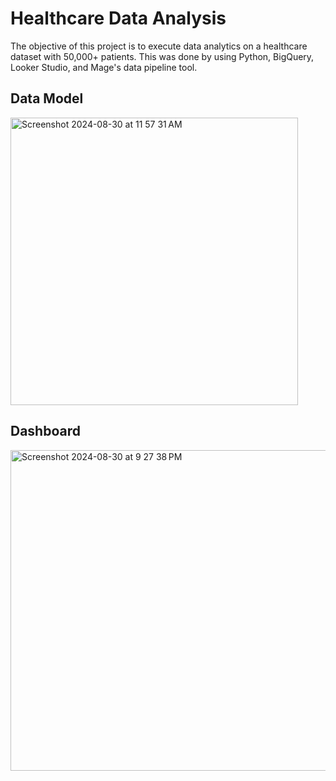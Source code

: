 # Healthcare Data Analysis
The objective of this project is to execute data analytics on a healthcare dataset with 50,000+ patients. This was done
by using Python, BigQuery, Looker Studio, and Mage's data pipeline tool.

## Data Model
<img width="460" alt="Screenshot 2024-08-30 at 11 57 31 AM" src="https://github.com/user-attachments/assets/4ded8d25-1913-44a1-adbf-298e0302bf9f">

## Dashboard

<img width="513" alt="Screenshot 2024-08-30 at 9 27 38 PM" src="https://github.com/user-attachments/assets/306b0fa6-95f6-441a-beb5-b0d6fd08a017">


